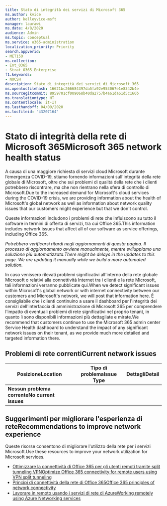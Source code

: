 ```yaml
---
title: Stato di integrità dei servizi di Microsoft 365
ms.author: kvice
author: kelleyvice-msft
manager: laurawi
ms.date: 4/8/2020
audience: Admin
ms.topic: conceptual
ms.service: o365-administration
localization_priority: Priority
search.appverid:
- MET150
ms.collection:
- Ent_O365
- Strat_O365_Enterprise
f1.keywords:
- NOCSH
description: Stato di integrità dei servizi di Microsoft 365
ms.openlocfilehash: 16621bc266684397da5fa92e953067e1e8342b4e
ms.sourcegitcommit: 8959701cf009068b40da2757b4a61da61d5c166b
ms.translationtype: HT
ms.contentlocale: it-IT
ms.lasthandoff: 04/09/2020
ms.locfileid: "43207164"
---
```

# <a name="microsoft-365-network-health-status"></a><span data-ttu-id="5a57b-103">Stato di integrità della rete di Microsoft 365</span><span class="sxs-lookup"><span data-stu-id="5a57b-103">Microsoft 365 network health status</span></span>

<span data-ttu-id="5a57b-104">A causa di una maggiore richiesta di servizi cloud Microsoft durante l’emergenza COVID-19, stiamo fornendo informazioni sull'integrità della rete globale di Microsoft, oltre che sui problemi di qualità della rete che i clienti potrebbero riscontrare, ma che non rientrano nella sfera di controllo di Microsoft.</span><span class="sxs-lookup"><span data-stu-id="5a57b-104">Due to the increased demand for Microsoft's cloud services during the COVID-19 crisis, we are providing information about the health of Microsoft's global network as well as information about network quality issues that our customers might experience but that we don't control.</span></span>

<span data-ttu-id="5a57b-105">Queste informazioni includono i problemi di rete che influiscono su tutto il software in termini di offerta di servizi, tra cui Office 365.</span><span class="sxs-lookup"><span data-stu-id="5a57b-105">This information includes network issues that affect all of our software as service offerings, including Office 365.</span></span>

<span data-ttu-id="5a57b-106">_Potrebbero verificarsi ritardi negli aggiornamenti di questa pagina. Il processo di aggiornamento avviene manualmente, mentre sviluppiamo una soluzione più automatizzata._</span><span class="sxs-lookup"><span data-stu-id="5a57b-106">_There might be delays in the updates to this page. We are updating it manually while we build a more automated solution._</span></span>

<span data-ttu-id="5a57b-107">In caso venissero rilevati problemi significativi all'interno della rete globale Microsoft o relativi alla connettività Internet tra i clienti e la rete Microsoft, tali informazioni verranno pubblicate qui.</span><span class="sxs-lookup"><span data-stu-id="5a57b-107">When we detect significant issues within Microsoft's global network or with internet connectivity between our customers and Microsoft's network, we will post that information here.</span></span> <span data-ttu-id="5a57b-108">È consigliabile che i clienti continuino a usare il dashboard per l'integrità dei servizi dell'interfaccia di amministrazione di Microsoft 365 per comprendere l'impatto di eventuali problemi di rete significativi nel proprio tenant, in quanto lì sono disponibili informazioni più dettagliate e mirate.</span><span class="sxs-lookup"><span data-stu-id="5a57b-108">We recommend that customers continue to use the Microsoft 365 admin center Service Health dashboard to understand the impact of any significant network issues on their tenant, as we provide much more detailed and targeted information there.</span></span>

## <a name="current-network-issues"></a><span data-ttu-id="5a57b-109">Problemi di rete correnti</span><span class="sxs-lookup"><span data-stu-id="5a57b-109">Current network issues</span></span>

| <span data-ttu-id="5a57b-110">Posizione</span><span class="sxs-lookup"><span data-stu-id="5a57b-110">Location</span></span> | <span data-ttu-id="5a57b-111">Tipo di problema</span><span class="sxs-lookup"><span data-stu-id="5a57b-111">Issue Type</span></span> | <span data-ttu-id="5a57b-112">Dettagli</span><span class="sxs-lookup"><span data-stu-id="5a57b-112">Detail</span></span> |
| --- | --- | --- |
| <span data-ttu-id="5a57b-113">**Nessun problema corrente**</span><span class="sxs-lookup"><span data-stu-id="5a57b-113">**No current issues**</span></span>  |  |  |

## <a name="recommendations-to-improve-network-experience"></a><span data-ttu-id="5a57b-114">Suggerimenti per migliorare l'esperienza di rete</span><span class="sxs-lookup"><span data-stu-id="5a57b-114">Recommendations to improve network experience</span></span>

<span data-ttu-id="5a57b-115">Queste risorse consentono di migliorare l'utilizzo della rete per i servizi Microsoft.</span><span class="sxs-lookup"><span data-stu-id="5a57b-115">Use these resources to improve your network utilization for Microsoft services.</span></span>

- [<span data-ttu-id="5a57b-116">Ottimizzare la connettività di Office 365 per gli utenti remoti tramite split tunneling VPN</span><span class="sxs-lookup"><span data-stu-id="5a57b-116">Optimize Office 365 connectivity for remote users using VPN split tunneling</span></span>](https://docs.microsoft.com/office365/enterprise/office-365-vpn-split-tunnel)
- [<span data-ttu-id="5a57b-117">Principi di connettività della rete di Office 365</span><span class="sxs-lookup"><span data-stu-id="5a57b-117">Office 365 principles of network connectivity</span></span>](https://aka.ms/pnc)
- [<span data-ttu-id="5a57b-118">Lavorare in remoto usando i servizi di rete di Azure</span><span class="sxs-lookup"><span data-stu-id="5a57b-118">Working remotely using Azure Networking services</span></span>](https://docs.microsoft.com/azure/networking/working-remotely-support)
